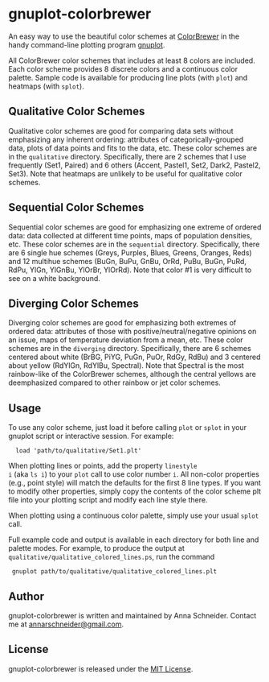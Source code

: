 gnuplot-colorbrewer
===================

An easy way to use the beautiful color schemes at [ColorBrewer](http://colorbrewer2.org/) in the handy command-line plotting program [gnuplot](http://www.gnuplot.info/). 

All ColorBrewer color schemes that includes at least 8 colors are included. Each color scheme provides 8 discrete colors and a continuous color palette. Sample code is available for producing line plots (with <code>plot</code>) and heatmaps (with <code>splot</code>).


Qualitative Color Schemes
-------------------------

Qualitative color schemes are good for comparing data sets without emphasizing any inherent ordering: attributes of categorically-grouped data, plots of data points and fits to the data, etc. These color schemes are in the <code>qualitative</code> directory. Specifically, there are 2 schemes that I use frequently (Set1, Paired) and 6 others (Accent, Pastel1, Set2, Dark2, Pastel2, Set3). Note that heatmaps are unlikely to be useful for qualitative color schemes.

Sequential Color Schemes
-------------------------

Sequential color schemes are good for emphasizing one extreme of ordered data: data collected at different time points, maps of population densities, etc. These color schemes are in the <code>sequential</code> directory. Specifically, there are 6 single hue schemes (Greys, Purples, Blues, Greens, Oranges, Reds) and 12 multihue schemes (BuGn, BuPu, GnBu, OrRd, PuBu, BuGn, PuRd, RdPu, YlGn, YlGnBu, YlOrBr, YlOrRd). Note that color #1 is very difficult to see on a white background.

Diverging Color Schemes
-------------------------

Diverging color schemes are good for emphasizing both extremes of ordered data: attributes of those with positive/neutral/negative opinions on an issue, maps of temperature deviation from a mean, etc. These color schemes are in the <code>diverging</code> directory. Specifically, there are 6 schemes centered about white (BrBG, PiYG, PuGn, PuOr, RdGy, RdBu) and 3 centered about yellow (RdYlGn, RdYlBu, Spectral). Note that Spectral is the most rainbow-like of the ColorBrewer schemes, although the central yellows are deemphasized compared to other rainbow or jet color schemes.

Usage
-----

To use any color scheme, just load it before calling <code>plot</code> or <code>splot</code> in your gnuplot script or interactive session. For example:

      load 'path/to/qualitative/Set1.plt'

When plotting lines or points, add the property <code>linestyle i</code> (aka <code>ls i</code>) to your <code>plot</code> call to use color number <code>i</code>. All non-color properties (e.g., point style) will match the defaults for the first 8 line types. If you want to modify other properties, simply copy the contents of the color scheme plt file into your plotting script and modify each line style there.

When plotting using a continuous color palette, simply use your usual <code>splot</code> call.

Full example code and output is available in each directory for both line and palette modes. For example, to produce the output at <code>qualitative/qualitative_colored_lines.ps</code>, run the command

     gnuplot path/to/qualitative/qualitative_colored_lines.plt

Author
------

gnuplot-colorbrewer is written and maintained by Anna Schneider. Contact me at [annarschneider@gmail.com](mailto:annarschneider+github@gmail.com).

License
-------

gnuplot-colorbrewer is released under the [MIT License](http://opensource.org/licenses/MIT).
